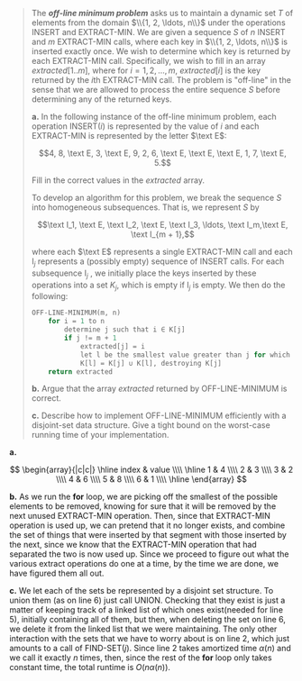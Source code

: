 > The **_off-line minimum problem_** asks us to maintain a dynamic set $T$ of elements from the domain $\\{1, 2, \ldots, n\\}$ under the operations $\text{INSERT}$ and $\text{EXTRACT-MIN}$. We are given a sequence $S$ of $n$ $\text{INSERT}$ and $m$ $\text{EXTRACT-MIN}$ calls, where each key in $\\{1, 2, \ldots, n\\}$ is inserted exactly once. We wish to determine which key is returned by each $\text{EXTRACT-MIN}$ call. Specifically, we wish to fill in an array $extracted[1..m]$, where for $i = 1, 2, \ldots, m$, $extracted[i]$ is the key returned by the $i$th $\text{EXTRACT-MIN}$ call. The problem is "off-line" in the sense that we are allowed to process the entire sequence $S$ before determining any of the returned keys.
>
> **a.** In the following instance of the off-line minimum problem, each operation $\text{INSERT}(i)$ is represented by the value of $i$ and each $\text{EXTRACT-MIN}$ is represented by the letter $\text E$:
>
> $$4, 8, \text E, 3, \text E, 9, 2, 6, \text E, \text E, \text E, 1, 7, \text E, 5.$$
>
> Fill in the correct values in the _extracted_ array.
>
> To develop an algorithm for this problem, we break the sequence $S$ into homogeneous subsequences. That is, we represent $S$ by
>
> $$\text I_1, \text E, \text I_2, \text E, \text I_3, \ldots, \text I_m,\text E, \text I_{m + 1},$$
>
> where each $\text E$ represents a single $\text{EXTRACT-MIN}$ call and each $\text{I}_j$ represents a (possibly empty) sequence of $\text{INSERT}$ calls. For each subsequence $\text{I}_j$ , we initially place the keys inserted by these operations into a set $K_j$, which is empty if $\text{I}_j$ is empty. We then do the following:
>
> ```cpp
> OFF-LINE-MINIMUM(m, n)
>     for i = 1 to n
>         determine j such that i ∈ K[j]
>         if j != m + 1
>             extracted[j] = i
>             let l be the smallest value greater than j for which set K[l] exists
>             K[l] = K[j] ∪ K[l], destroying K[j]
>     return extracted
> ```
>
> **b.** Argue that the array _extracted_ returned by $\text{OFF-LINE-MINIMUM}$ is correct.
>
> **c.** Describe how to implement $\text{OFF-LINE-MINIMUM}$ efficiently with a disjoint-set data structure. Give a tight bound on the worst-case running time of your implementation.

**a.**

$$
\begin{array}{|c|c|}
\hline
index & value \\\\
\hline
1 & 4 \\\\
2 & 3 \\\\
3 & 2 \\\\
4 & 6 \\\\
5 & 8 \\\\
6 & 1 \\\\
\hline
\end{array}
$$

**b.** As we run the **for** loop, we are picking off the smallest of the possible elements to be removed, knowing for sure that it will be removed by the next unused $\text{EXTRACT-MIN}$ operation. Then, since that $\text{EXTRACT-MIN}$ operation is used up, we can pretend that it no longer exists, and combine the set of things that were inserted by that segment with those inserted by the next, since we know that the $\text{EXTRACT-MIN}$ operation that had separated the two is now used up. Since we proceed to figure out what the various extract operations do one at a time, by the time we are done, we have figured them all out.

**c.** We let each of the sets be represented by a disjoint set structure. To union them (as on line 6) just call $\text{UNION}$. Checking that they exist is just a matter of keeping track of a linked list of which ones exist(needed for line 5), initially containing all of them, but then, when deleting the set on line 6, we delete it from the linked list that we were maintaining. The only other interaction with the sets that we have to worry about is on line 2, which just amounts to a call of $\text{FIND-SET}(j)$. Since line 2 takes amortized time $\alpha(n)$ and we call it exactly $n$ times, then, since the rest of the **for** loop only takes constant time, the total runtime is $O(n\alpha(n))$.
